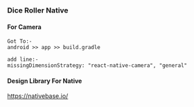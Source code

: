 ### Dice Roller Native

#### For Camera

```
Got To:-
android >> app >> build.gradle

add line:-
missingDimensionStrategy: "react-native-camera", "general"
```

#### Design Library For Native

https://nativebase.io/
